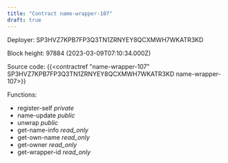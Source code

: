 ```yaml
---
title: "Contract name-wrapper-107"
draft: true
---
```

Deployer: SP3HVZ7KPB7FP3Q3TN1ZRNYEY8QCXMWH7WKATR3KD


 



Block height: 97884 (2023-03-09T07:10:34.000Z)

Source code: {{<contractref "name-wrapper-107" SP3HVZ7KPB7FP3Q3TN1ZRNYEY8QCXMWH7WKATR3KD name-wrapper-107>}}

Functions:

* register-self _private_
* name-update _public_
* unwrap _public_
* get-name-info _read_only_
* get-own-name _read_only_
* get-owner _read_only_
* get-wrapper-id _read_only_
